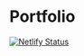# Portfolio
[![Netlify Status](https://api.netlify.com/api/v1/badges/efd9ac4e-872a-4ce4-81ec-c20face970fd/deploy-status)](https://app.netlify.com/sites/newpo/deploys)